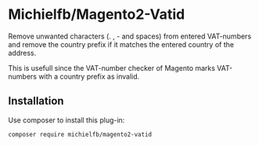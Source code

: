 # Michielfb/Magento2-Vatid
Remove unwanted characters (. , - and spaces) from entered VAT-numbers and remove the country prefix if it matches the entered country of the address.

This is usefull since the VAT-number checker of Magento marks VAT-numbers with a country prefix as invalid.

## Installation
Use composer to install this plug-in:

`composer require michielfb/magento2-vatid`